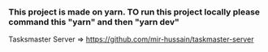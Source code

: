 ### This project is made on yarn. TO run this project locally please command this "yarn" and then "yarn dev"





Tasksmaster Server => https://github.com/mir-hussain/taskmaster-server
